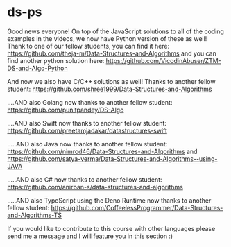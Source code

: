 # ds-ps

Good news everyone! On top of the JavaScript solutions to all of the coding examples in the videos, we now have Python version of these as well! Thank to one of our fellow students, you can find it here: https://github.com/theja-m/Data-Structures-and-Algorithms  and you can find another python solution here: https://github.com/VicodinAbuser/ZTM-DS-and-Algo-Python

And now we also have C/C++ solutions as well! Thanks to another fellow student: https://github.com/shree1999/Data-Structures-and-Algorithms

....AND also Golang now thanks to another fellow student: https://github.com/punitpandey/DS-Algo


....AND also Swift now thanks to another fellow student: https://github.com/preetamjadakar/datastructures-swift



.....AND also Java now thanks to another fellow student: https://github.com/nimrod46/Data-Structures-and-Algorithms and https://github.com/satya-verma/Data-Structures-and-Algorithms--using-JAVA



.....AND also C# now thanks to another fellow student: https://github.com/anirban-s/data-structures-and-algorithms


.....AND also TypeScript using the Deno Runtime now thanks to another fellow student: https://github.com/CoffeelessProgrammer/Data-Structures-and-Algorithms-TS


If you would like to contribute to this course with other languages please send me a message and I will feature you in this section :)
